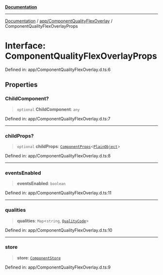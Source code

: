 [**Documentation**](../../../index.md)

***

[Documentation](../../../index.md) / [app/ComponentQualityFlexOverlay](../index.md) / ComponentQualityFlexOverlayProps

# Interface: ComponentQualityFlexOverlayProps

Defined in: app/ComponentQualityFlexOverlay.d.ts:6

## Properties

### ChildComponent?

> `optional` **ChildComponent**: `any`

Defined in: app/ComponentQualityFlexOverlay.d.ts:7

***

### childProps?

> `optional` **childProps**: [`ComponentProps`](../../../api/component/Component/interfaces/ComponentProps.md)\<[`PlainObject`](../../../perspective-client/type-aliases/PlainObject.md)\>

Defined in: app/ComponentQualityFlexOverlay.d.ts:8

***

### eventsEnabled

> **eventsEnabled**: `boolean`

Defined in: app/ComponentQualityFlexOverlay.d.ts:11

***

### qualities

> **qualities**: `Map`\<`string`, [`QualityCode`](../../../props/QualityCode/classes/QualityCode.md)\>

Defined in: app/ComponentQualityFlexOverlay.d.ts:10

***

### store

> **store**: [`ComponentStore`](../../../stores/ComponentStore/classes/ComponentStore.md)

Defined in: app/ComponentQualityFlexOverlay.d.ts:9
